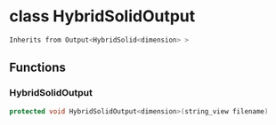 # class HybridSolidOutput


```cpp
Inherits from Output<HybridSolid<dimension> >
```



## Functions

### HybridSolidOutput

```cpp
protected void HybridSolidOutput<dimension>(string_view filename)
```




